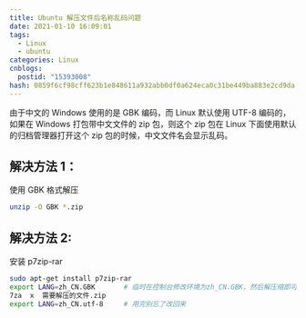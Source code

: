 ```yaml
---
title: Ubuntu 解压文件后名称乱码问题
date: 2021-01-10 16:09:01
tags:
  - Linux
  - ubuntu
categories: Linux
cnblogs:
  postid: "15393008"
hash: 0859f6cf98cff623b1e848611a932abb0df0a624eca0c31be449ba883e2cd9da
---
```


由于中文的 Windows 使用的是 GBK 编码，而 Linux 默认使用 UTF-8 编码的，如果在 Windows 打包带中文文件的 zip 包，则这个 zip 包在 Linux 下面使用默认的归档管理器打开这个 zip 包的时候，中文文件名会显示乱码。

## 解决方法 1：

使用 GBK 格式解压

```bash
unzip -O GBK *.zip
```

## 解决方法 2:

安装 p7zip-rar

```bash
sudo apt-get install p7zip-rar
export LANG=zh_CN.GBK  		# 临时在控制台修改环境为zh_CN.GBK，然后解压缩即可
7za  x  需要解压的文件.zip
export LANG=zh_CN.utf-8 	# 用完别忘了改回来
```
